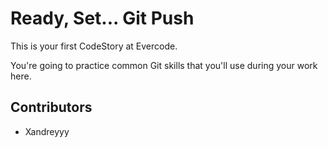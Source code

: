 
# Ready, Set... Git Push

This is your first CodeStory at Evercode.

You're going to practice common Git skills that you'll use during your work here.

## Contributors

- Xandreyyy